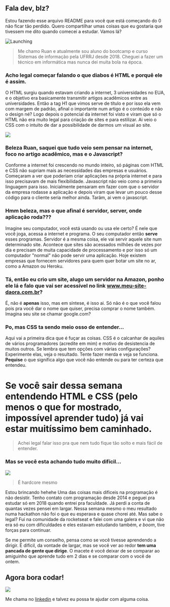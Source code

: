 ## Fala dev, blz?

Estou fazendo esse arquivo README para você que está começando do 0 não ficar tão perdido. Quero compartilhar umas coisas que eu gostaria que tivessem me dito quando comecei a estudar. Vamos lá?

![Launching](https://media.giphy.com/media/tXLpxypfSXvUc/giphy.gif)

> Me chamo Ruan e atualmente sou aluno do bootcamp e curso Sistemas de informação pela UFRRJ desde 2018. Cheguei a fazer um técnico em informática mas nunca dei muita bola na época.

### Acho legal começar falando o que diabos é HTML e porquê ele é assim.

O HTML surgiu quando estavam criando a internet, 3 universidades no EUA, e o objetivo era basicamente transmitir artigos acadêmicos entre as universidades. Então a tag H1 que vimos serve de título e por isso ela vem com margem de padrão, afinal o importante num artigo é o conteúdo e não o design né?
Logo depois o potencial da internet foi visto e viram que só o HTML não era muito legal para criação de sites e para estilizar. Ai veio o CSS com o intuito de dar a possibilidade de darmos um visual ao site.

![](https://media.giphy.com/media/xT0xeJpnrWC4XWblEk/giphy.gif)

### Beleza Ruan, saquei que tudo veio sem pensar na internet, foco no artigo acadêmico, mas e o Javascript?

Conforme a internet foi crescendo no mundo inteiro, só páginas com HTML e CSS não supriam mais as necessidades das empresas e usuários. Começaram a ver que poderiam criar aplicações na própria internet e para isso precisavam de mais flexibilidade.
Javascript não veio como a primeira linguagem para isso. Inicialmente pensaram em fazer com que o servidor da empresa rodasse a aplicação e depois viram que levar um pouco desse código para o cliente seria melhor ainda. Tarãm, ai vem o javascript.

### Hmm beleza, mas o que afinal é servidor, server, onde aplicação roda???

Imagine seu computador, você está usando ou usa ele certo? É nele que você joga, acessa a internet e programa. O seu computador então **serve** esses programas. Servidor é a mesma coisa, ele vai servir aquele site num determinado site. Acontece que sites são acessados milhões de vezes por dia e precisam de muita capacidade de processamento e por isso só um computador "normal" não pode servir uma aplicação. Hoje existem empresas que fornecem servidores para quem quer botar um site no ar, como a Amazon ou Heroku.

### Tá, então eu crio um site, alugo um servidor na Amazon, ponho ele lá e falo que vai ser acessível no link www.meu-site-daora.com.br? 

É, não é **apenas** isso, mas em síntese, é isso ai. Só não é o que você falou pois pra você dar o nome que quiser, precisa comprar o nome também. Imagina seu site se chamar google.com?

### Po, mas CSS ta sendo meio osso de entender...

Aqui vai a primeira dica que é fuçar as coisas. CSS é o calcanhar de aquiles de vários programadores (acredite em mim) e motivo de desistencia de muitos outros. Se lembra que tem opções com várias configurações? Experimente elas, veja o resultado. Tente fazer merda e veja se funciona. **Pequise** o que significa algo que você não entende ou para ter certeza que entendeu.

# Se você sair dessa semana entendendo HTML e CSS (pelo menos o que for mostrado, impossível aprender tudo) já vai estar muitíssimo bem caminhado.

>Achei legal falar isso pra que nem tudo fique tão solto e mais fácil de entender.

### Mas se você esta achando tudo muito difícil...

![](https://media.giphy.com/media/3o6nV9ikWgO7y9pmGQ/giphy.gif)
> É hardcore mesmo

Estou brincando hehehe
Uma das coisas mais dificeis na programação é não desistir. Tenho contato com programação desde 2014 e peguei pra estudar só em 2018 quando entrei pra faculdade. Já perdi a conta de quantas vezes pensei em largar. Nessa semana mesmo o meu resultado numa hackathon não foi o que eu esperava e quase chorei até.
Mas sabe o legal? Fui na comunidade da rocketseat e falei com uma galera e vi que não era só eu com dificuldades e eles estavam estudando também, *e boom*, tive forças para continuar.

Se me permite um conselho, pensa como se você tivesse aprendendo a dirigir. É difícil, da vontade de largar, mas se você ver ao redor **tem uma pancada de gente que dirige**. O macete é você deixar de se comparar ao amiguinho que aprende tudo em 2 dias e se comparar com o você de ontem.

## Agora bora codar!

![](https://media.giphy.com/media/LmNwrBhejkK9EFP504/giphy.gif)

Me chama no [linkedin](https://www.linkedin.com/in/ruan-ferreira-87a15a180/) e talvez eu possa te ajudar com alguma coisa.
